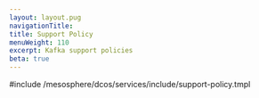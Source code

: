 ```yaml
---
layout: layout.pug
navigationTitle:
title: Support Policy
menuWeight: 110
excerpt: Kafka support policies
beta: true
---
```


#include /mesosphere/dcos/services/include/support-policy.tmpl
